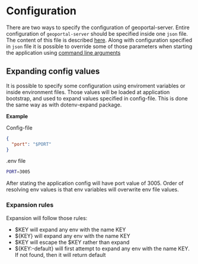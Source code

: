 # Configuration

There are two ways to specify the configuration of geoportal-server. Entire configuration of `geoportal-server` should be specified inside one `json` file. The content of this file is described [here](./config-file.md). Along with configuration specified in `json` file it is possible to override some of those parameters when starting the application using [command line arguments](./command-line-arguments.md)

## Expanding config values

It is possible to specify some configuration using enviroment variables or inside environment files. Those values will be loaded at application bootstrap, and used to expand values specified in config-file. This is done the same way as with dotenv-expand package.

**Example**

Config-file

```json
{
  "port": "$PORT"
}
```

.env file

```sh
PORT=3005
```

After stating the application config will have port value of 3005. Order of resolving env values is that env variables will overwrite env file values.

### Expansion rules

Expansion will follow those rules:

- $KEY will expand any env with the name KEY
- ${KEY} will expand any env with the name KEY
- $KEY will escape the $KEY rather than expand
- ${KEY:-default} will first attempt to expand any env with the name KEY. If not found, then it will return default
